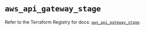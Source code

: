 # `aws_api_gateway_stage`

Refer to the Terraform Registry for docs: [`aws_api_gateway_stage`](https://registry.terraform.io/providers/hashicorp/aws/5.64.0/docs/resources/api_gateway_stage).
